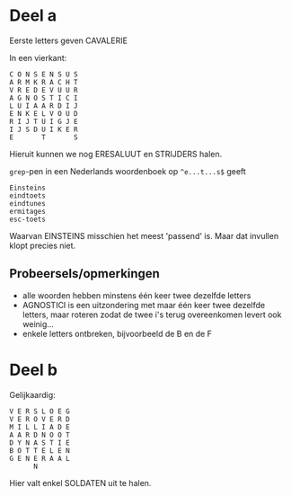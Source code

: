 # Deel a

Eerste letters geven CAVALERIE

In een vierkant:
```
C O N S E N S U S
A R M K R A C H T
V R E D E V U U R
A G N O S T I C I
L U I A A R D I J
E N K E L V O U D
R I J T U I G J E
I J S D U I K E R
E       T       S
```
Hieruit kunnen we nog ERESALUUT en STRIJDERS halen.

`grep`-pen in een Nederlands woordenboek op `^e...t...s$` geeft

```
Einsteins
eindtoets
eindtunes
ermitages
esc-toets
```

Waarvan EINSTEINS misschien het meest 'passend' is. Maar dat invullen klopt
precies niet.

## Probeersels/opmerkingen

- alle woorden hebben minstens één keer twee dezelfde letters
- AGNOSTICI is een uitzondering met maar één keer twee dezelfde letters, maar roteren zodat de twee i's terug overeenkomen levert ook weinig...
- enkele letters ontbreken, bijvoorbeeld de B en de F

# Deel b

Gelijkaardig:

```
V E R S L O E G
V E R O V E R D
M I L L I A D E
A A R D N O O T
D Y N A S T I E
B O T T E L E N
G E N E R A A L
      N
```

Hier valt enkel SOLDATEN uit te halen.



